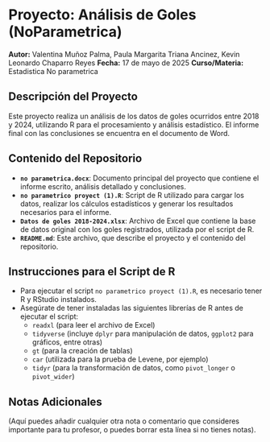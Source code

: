# Proyecto: Análisis de Goles (NoParametrica)

**Autor:** Valentina Muñoz Palma, Paula Margarita Triana Ancinez, Kevin Leonardo Chaparro Reyes
**Fecha:** 17 de mayo de 2025
**Curso/Materia:** Estadistica No parametrica

## Descripción del Proyecto

Este proyecto realiza un análisis de los datos de goles ocurridos entre 2018 y 2024, utilizando R para el procesamiento y análisis estadístico. El informe final con las conclusiones se encuentra en el documento de Word.

## Contenido del Repositorio

* **`no parametrica.docx`**: Documento principal del proyecto que contiene el informe escrito, análisis detallado y conclusiones.
* **`no parametrico proyect (1).R`**: Script de R utilizado para cargar los datos, realizar los cálculos estadísticos y generar los resultados necesarios para el informe.
* **`Datos de goles 2018-2024.xlsx`**: Archivo de Excel que contiene la base de datos original con los goles registrados, utilizada por el script de R.
* **`README.md`**: Este archivo, que describe el proyecto y el contenido del repositorio.

## Instrucciones para el Script de R

* Para ejecutar el script `no parametrico proyect (1).R`, es necesario tener R y RStudio instalados.
* Asegúrate de tener instaladas las siguientes librerías de R antes de ejecutar el script:
    * `readxl` (para leer el archivo de Excel)
    * `tidyverse` (incluye `dplyr` para manipulación de datos, `ggplot2` para gráficos, entre otras)
    * `gt` (para la creación de tablas)
    * `car` (utilizada para la prueba de Levene, por ejemplo)
    * `tidyr` (para la transformación de datos, como `pivot_longer` o `pivot_wider`)

## Notas Adicionales

(Aquí puedes añadir cualquier otra nota o comentario que consideres importante para tu profesor, o puedes borrar esta línea si no tienes notas).
